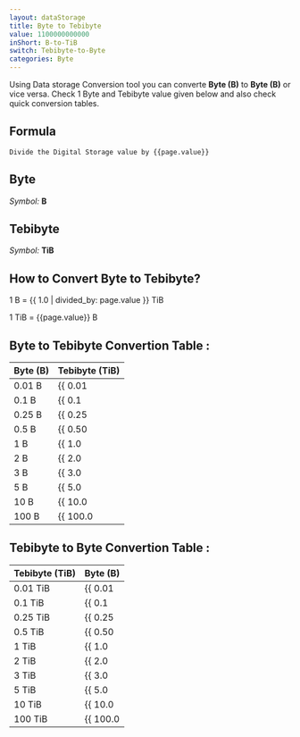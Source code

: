 ```yaml
---
layout: dataStorage
title: Byte to Tebibyte
value: 1100000000000
inShort: B-to-TiB
switch: Tebibyte-to-Byte
categories: Byte
---
```


Using Data storage Conversion tool you can converte **Byte (B)** to **Byte (B)** or vice versa. Check 1 Byte and Tebibyte value given below and also check quick conversion tables.

## Formula
`Divide the Digital Storage value by {{page.value}}`

## Byte
*Symbol:* **B**

## Tebibyte
*Symbol:* **TiB**

## How to Convert Byte to Tebibyte?

1 B = {{ 1.0 | divided_by: page.value }} TiB

1 TiB = {{page.value}} B


## Byte to Tebibyte Convertion Table :

| Byte (B) | Tebibyte (TiB) |
| ---- | ---- |
| 0.01 B | {{ 0.01 | divided_by: page.value }} TiB |
| 0.1 B | {{ 0.1 | divided_by: page.value }} TiB |
| 0.25 B | {{ 0.25 | divided_by: page.value }} TiB |
| 0.5 B | {{ 0.50 | divided_by: page.value }} TiB |
| 1 B | {{ 1.0 | divided_by: page.value }} TiB |
| 2 B | {{ 2.0 | divided_by: page.value }} TiB |
| 3 B | {{ 3.0 | divided_by: page.value }} TiB |
| 5 B | {{ 5.0 | divided_by: page.value }} TiB |
| 10 B | {{ 10.0 | divided_by: page.value }} TiB |
| 100 B | {{ 100.0 | divided_by: page.value }} TiB |

## Tebibyte to Byte Convertion Table :

| Tebibyte (TiB) | Byte (B) |
| ---- | ---- |
| 0.01 TiB | {{ 0.01 | times: page.value }} B |
| 0.1 TiB | {{ 0.1 | times: page.value }} B |
| 0.25 TiB | {{ 0.25 | times: page.value }} B |
| 0.5 TiB | {{ 0.50 | times: page.value }} B |
| 1 TiB | {{ 1.0 | times: page.value }} B |
| 2 TiB | {{ 2.0 | times: page.value }} B |
| 3 TiB | {{ 3.0 | times: page.value }} B |
| 5 TiB | {{ 5.0 | times: page.value }} B |
| 10 TiB | {{ 10.0 | times: page.value }} B |
| 100 TiB | {{ 100.0 | times: page.value }} B |


<script>
document.getElementById('selectInput')[1].selected = true
document.getElementById('selectOutput')[17].selected = true
</script>
